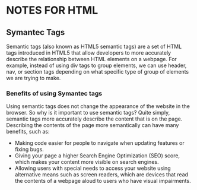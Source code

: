 # NOTES FOR HTML
## Symantec Tags
Semantic tags (also known as HTML5 semantic tags) are a set of HTML tags introduced in HTML5 that allow developers to more accurately describe the relationship between HTML elements on a webpage. For example, instead of using div tags to group elements, we can use header, nav, or section tags depending on what specific type of group of elements we are trying to make.
### Benefits of using Symantec tags
Using semantic tags does not change the appearance of the website in the browser. So why is it important to use semantic tags? Quite simply, semantic tags more accurately describe the content that is on the page. Describing the contents of the page more semantically can have many benefits, such as:  
- Making code easier for people to navigate when updating features or fixing bugs.
- Giving your page a higher Search Engine Optimization (SEO) score, which makes your content more visible on search engines.
- Allowing users with special needs to access your website using alternative means such as screen readers, which are devices that read the contents of a webpage 
  aloud to users who have visual impairments.
